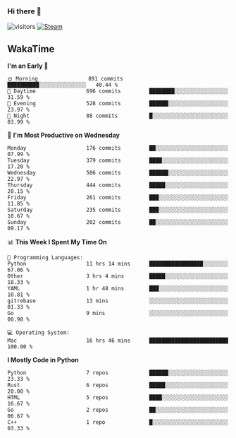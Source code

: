 ### Hi there 👋

![visitors](https://visitor-badge.glitch.me/badge?page_id=zhourunlai)
[![Steam](https://img.shields.io/badge/dynamic/json?url=https%3A%2F%2Fapi.swo.moe%2Fstats%2Fsteamgames%2F76561198285156854&query=count&color=0b1a37&label=Steam&labelColor=134375&logo=steam&suffix=+games&cacheSeconds=3600)](http://steamcommunity.com/profiles/76561198285156854)

## WakaTime
<!--START_SECTION:waka-->
**I'm an Early 🐤** 

```text
🌞 Morning                891 commits         ██████████░░░░░░░░░░░░░░░   40.44 % 
🌆 Daytime                696 commits         ████████░░░░░░░░░░░░░░░░░   31.59 % 
🌃 Evening                528 commits         ██████░░░░░░░░░░░░░░░░░░░   23.97 % 
🌙 Night                  88 commits          █░░░░░░░░░░░░░░░░░░░░░░░░   03.99 % 
```
📅 **I'm Most Productive on Wednesday** 

```text
Monday                   176 commits         ██░░░░░░░░░░░░░░░░░░░░░░░   07.99 % 
Tuesday                  379 commits         ████░░░░░░░░░░░░░░░░░░░░░   17.20 % 
Wednesday                506 commits         ██████░░░░░░░░░░░░░░░░░░░   22.97 % 
Thursday                 444 commits         █████░░░░░░░░░░░░░░░░░░░░   20.15 % 
Friday                   261 commits         ███░░░░░░░░░░░░░░░░░░░░░░   11.85 % 
Saturday                 235 commits         ███░░░░░░░░░░░░░░░░░░░░░░   10.67 % 
Sunday                   202 commits         ██░░░░░░░░░░░░░░░░░░░░░░░   09.17 % 
```


📊 **This Week I Spent My Time On** 

```text
💬 Programming Languages: 
Python                   11 hrs 14 mins      █████████████████░░░░░░░░   67.06 % 
Other                    3 hrs 4 mins        █████░░░░░░░░░░░░░░░░░░░░   18.33 % 
YAML                     1 hr 48 mins        ███░░░░░░░░░░░░░░░░░░░░░░   10.81 % 
gitrebase                13 mins             ░░░░░░░░░░░░░░░░░░░░░░░░░   01.33 % 
Go                       9 mins              ░░░░░░░░░░░░░░░░░░░░░░░░░   00.98 % 

💻 Operating System: 
Mac                      16 hrs 46 mins      █████████████████████████   100.00 % 
```

**I Mostly Code in Python** 

```text
Python                   7 repos             ██████░░░░░░░░░░░░░░░░░░░   23.33 % 
Rust                     6 repos             █████░░░░░░░░░░░░░░░░░░░░   20.00 % 
HTML                     5 repos             ████░░░░░░░░░░░░░░░░░░░░░   16.67 % 
Go                       2 repos             ██░░░░░░░░░░░░░░░░░░░░░░░   06.67 % 
C++                      1 repo              █░░░░░░░░░░░░░░░░░░░░░░░░   03.33 % 
```




<!--END_SECTION:waka-->
